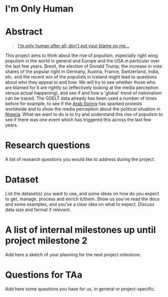 # I'm Only Human

# Abstract
>[I'm only human after all; don't put your blame on me...](https://en.wikipedia.org/wiki/Human_(Rag%27n%27Bone_Man_song))

This project aims to think about the rise of populism, especially right wing populism in the world in general and Europe and the USA in particular over the last few years. Brexit, the election of Donald Trump, the increase in vote shares of the popular right in Germany, Austria, France, Switzerland, India, etc. and the recent win of the populists in Iceland might lead to questions about who they appeal to and how. We will try to see whether those who are blamed for it are rightly so (effectively looking at the media perception versus actual happening), and see if and how a 'global' trend of nationalism can be traced. The GDELT data already has been used a number of times before for example, to see if the [Arab Spring](https://foreignpolicy.com/2014/05/30/did-the-arab-spring-really-spark-a-wave-of-global-protests/) has sparked protests worldwide and to show the media perception about the political situation in [Nigeria](https://foreignpolicy.com/2014/03/13/mapping-violence-and-protests-in-nigeria/).  What we want to do is to try and understand this rise of populism to see if there was one event which has triggered this across the last few years.

# Research questions
A list of research questions you would like to address during the project. 

# Dataset
List the dataset(s) you want to use, and some ideas on how do you expect to get, manage, process and enrich it/them. Show us you've read the docs and some examples, and you've a clear idea on what to expect. Discuss data size and format if relevant.

# A list of internal milestones up until project milestone 2
Add here a sketch of your planning for the next project milestone.

# Questions for TAa
Add here some questions you have for us, in general or project-specific.

